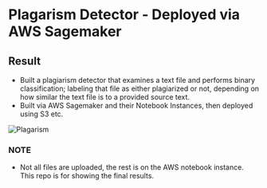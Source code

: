 # Plagarism Detector - Deployed via AWS Sagemaker

## Result
- Built a plagiarism detector that examines a text file and performs binary classification; labeling that file as either plagiarized or not, depending on how similar the text file is to a provided source text.
- Built via AWS Sagemaker and their Notebook Instances, then deployed using S3 etc. 

![Plagarism](https://contenthub-static.grammarly.com/blog/wp-content/uploads/2015/02/plagiarism.jpeg)

### NOTE 
- Not all files are uploaded, the rest is on the AWS notebook instance. This repo is for showing the final results. 
